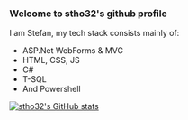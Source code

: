### Welcome to stho32's github profile

I am Stefan, my tech stack consists mainly of: 
 - ASP.Net WebForms & MVC
 - HTML, CSS, JS
 - C#
 - T-SQL
 - And Powershell

[![stho32's GitHub stats](https://github-readme-stats.vercel.app/api?username=stho32)](https://github.com/anuraghazra/github-readme-stats)
